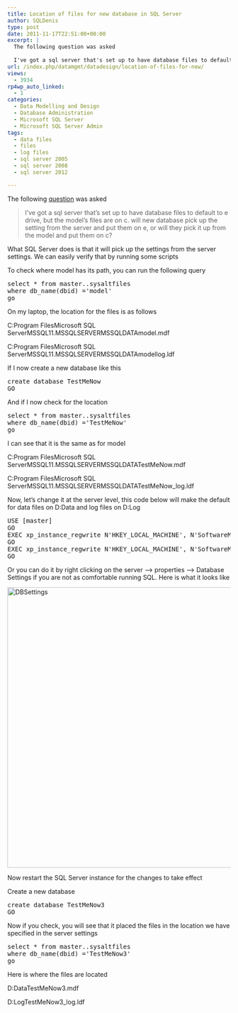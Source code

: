 ```yaml
---
title: Location of files for new database in SQL Server
author: SQLDenis
type: post
date: 2011-11-17T22:51:00+00:00
excerpt: |
  The following question was asked
  
  I've got a sql server that's set up to have database files to default to e drive, but the model's files are on c. will new database pick up the setting from the server and put them on e, or will they pick it up from t&hellip;
url: /index.php/datamgmt/datadesign/location-of-files-for-new/
views:
  - 3934
rp4wp_auto_linked:
  - 1
categories:
  - Data Modelling and Design
  - Database Administration
  - Microsoft SQL Server
  - Microsoft SQL Server Admin
tags:
  - data files
  - files
  - log files
  - sql server 2005
  - sql server 2008
  - sql server 2012

---
```

The following [question][1] was asked

> I&#8217;ve got a sql server that&#8217;s set up to have database files to default to e drive, but the model&#8217;s files are on c. will new database pick up the setting from the server and put them on e, or will they pick it up from the model and put them on c?

What SQL Server does is that it will pick up the settings from the server settings. We can easily verify that by running some scripts

To check where model has its path, you can run the following query

<pre>select * from master..sysaltfiles
where db_name(dbid) ='model'
go</pre>

On my laptop, the location for the files is as follows
  
C:Program FilesMicrosoft SQL ServerMSSQL11.MSSQLSERVERMSSQLDATAmodel.mdf
  
C:Program FilesMicrosoft SQL ServerMSSQL11.MSSQLSERVERMSSQLDATAmodellog.ldf

If I now create a new database like this

<pre>create database TestMeNow
GO</pre>

And if I now check for the location

<pre>select * from master..sysaltfiles
where db_name(dbid) ='TestMeNow'
go</pre>

I can see that it is the same as for model

C:Program FilesMicrosoft SQL ServerMSSQL11.MSSQLSERVERMSSQLDATATestMeNow.mdf
  
C:Program FilesMicrosoft SQL ServerMSSQL11.MSSQLSERVERMSSQLDATATestMeNow_log.ldf

Now, let&#8217;s change it at the server level, this code below will make the default for data files on D:Data and log files on D:Log

<pre>USE [master]
GO
EXEC xp_instance_regwrite N'HKEY_LOCAL_MACHINE', N'SoftwareMicrosoftMSSQLServerMSSQLServer', N'DefaultData', REG_SZ, N'D:Data'
GO
EXEC xp_instance_regwrite N'HKEY_LOCAL_MACHINE', N'SoftwareMicrosoftMSSQLServerMSSQLServer', N'DefaultLog', REG_SZ, N'D:Log'
GO</pre>

Or you can do it by right clicking on the server &#8211;> properties &#8211;> Database Settings if you are not as comfortable running SQL. Here is what it looks like
  
[<img src="http://farm7.static.flickr.com/6043/6355955641_8d0daa2731_b.jpg" width="704" height="632" alt="DBSettings" />][2]

Now restart the SQL Server instance for the changes to take effect
  
Create a new database

<pre>create database TestMeNow3
GO</pre>

Now if you check, you will see that it placed the files in the location we have specified in the server settings

<pre>select * from master..sysaltfiles
where db_name(dbid) ='TestMeNow3'
go</pre>

Here is where the files are located
  
D:DataTestMeNow3.mdf
  
D:LogTestMeNow3_log.ldf

 [1]: http://forum.ltd.local/viewtopic.php?f=22&t=15783
 [2]: http://www.flickr.com/photos/denisgobo/6355955641/ "DBSettings "